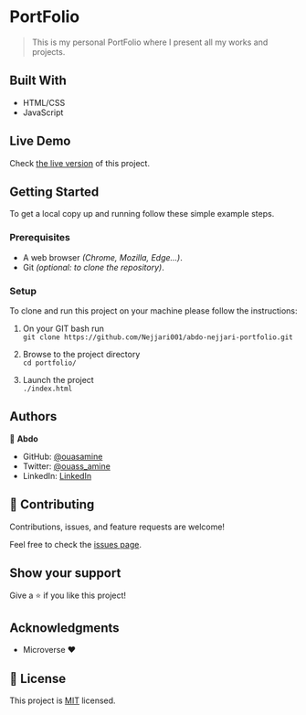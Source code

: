 # PortFolio

> This is my personal PortFolio where I present all my works and projects.


## Built With

- HTML/CSS
- JavaScript

## Live Demo

Check [the live version](http://wallpapers-nj.me/abdo-nejjari-portfolio/) of this project.

## Getting Started

To get a local copy up and running follow these simple example steps.

### Prerequisites

  - A web browser _(Chrome, Mozilla, Edge...)_.
  - Git _(optional: to clone the repository)_.

### Setup

  To clone and run this project on your machine please follow the instructions: 

1. On your GIT bash run \
`git clone https://github.com/Nejjari001/abdo-nejjari-portfolio.git`

2. Browse to the project directory \
`cd portfolio/`

3. Launch the project \
`./index.html`


## Authors

👤 **Abdo**

- GitHub: [@ouasamine](https://github.com/nejjari001)
- Twitter: [@ouass_amine](https://twitter.com/@AbdoNJ19)
- LinkedIn: [LinkedIn](https://www.linkedin.com/in/abdelhafid-nejjari)

## 🤝 Contributing

Contributions, issues, and feature requests are welcome!

Feel free to check the [issues page](../../issues/).

## Show your support

Give a ⭐️ if you like this project!

## Acknowledgments

- Microverse :heart:

## 📝 License

This project is [MIT](./LICENSE) licensed.
